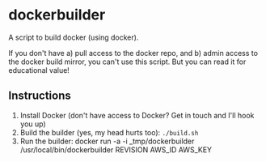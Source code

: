 dockerbuilder
=============

A script to build docker (using docker).

If you don't have a) pull access to the docker repo, and b) admin access to the docker build mirror, you can't use this script. But you can read it for educational value!

## Instructions

1. Install Docker (don't have access to Docker? Get in touch and I'll hook you up)
2. Build the builder (yes, my head hurts too):  `./build.sh`
3. Run the builder: docker run -a -i _tmp/dockerbuilder /usr/local/bin/dockerbuilder REVISION AWS_ID AWS_KEY
